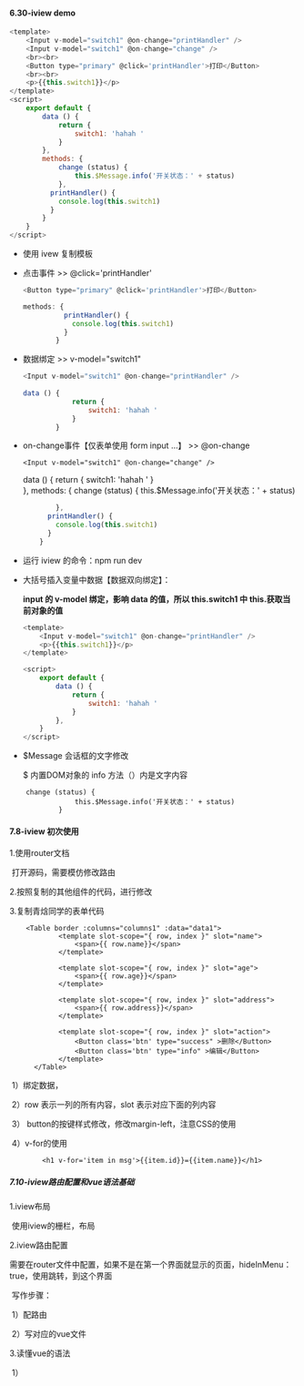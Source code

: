 #### 6.30-iview demo

```js
<template>
    <Input v-model="switch1" @on-change="printHandler" />
    <Input v-model="switch1" @on-change="change" />
    <br><br>
    <Button type="primary" @click='printHandler'>打印</Button>
    <br><br>
    <p>{{this.switch1}}</p>
</template>
<script>
    export default {
        data () {
            return {
                switch1: 'hahah '
            }  
        },
        methods: {
            change (status) {
                this.$Message.info('开关状态：' + status)
            },
          printHandler() {
            console.log(this.switch1)
          }
        }
    }
</script>
```

* 使用 ivew 复制模板

* 点击事件 >> @click='printHandler'

  ```js
  <Button type="primary" @click='printHandler'>打印</Button>
  
  methods: {
            printHandler() {
              console.log(this.switch1)
            }
          }
  ```

  

* 数据绑定 >> v-model="switch1"

  ```js
  <Input v-model="switch1" @on-change="printHandler" />
      
  data () {
              return {
                  switch1: 'hahah '
              }  
          }
  ```

* on-change事件【仅表单使用 form input ...】 >>  @on-change

  ```
  <Input v-model="switch1" @on-change="change" />
  ```

  data () {
              return {
                  switch1: 'hahah '
              }  
          },
          methods: {
              change (status) {
                  this.$Message.info('开关状态：' + status)

  ```js
          },
        printHandler() {
          console.log(this.switch1)
        }
      }
  ```

* 运行 iview 的命令：npm run dev

* 大括号插入变量中数据【数据双向绑定】：

  **input 的 v-model 绑定，影响 data 的值，所以 this.switch1 中 this.获取当前对象的值**

  ```js
  <template>
      <Input v-model="switch1" @on-change="printHandler" />
      <p>{{this.switch1}}</p>
  </template>
  
  <script>
      export default {
          data () {
              return {
                  switch1: 'hahah '
              }  
          },
      }
  </script>
  ```

* $Message 会话框的文字修改

  $ 内置DOM对象的 info 方法（）内是文字内容

```vue
	change (status) {
                this.$Message.info('开关状态：' + status)
            }
```

#### 7.8-iview 初次使用

1.使用router文档

​	打开源码，需要模仿修改路由

2.按照复制的其他组件的代码，进行修改

3.复制青焓同学的表单代码

``` vue
	<Table border :columns="columns1" :data="data1">
            <template slot-scope="{ row, index }" slot="name">
                <span>{{ row.name}}</span>
            </template>

            <template slot-scope="{ row, index }" slot="age">
                <span>{{ row.age}}</span>
            </template>

            <template slot-scope="{ row, index }" slot="address">
                <span>{{ row.address}}</span>
            </template>

            <template slot-scope="{ row, index }" slot="action">
                <Button class='btn' type="success" >删除</Button>
                <Button class='btn' type="info" >编辑</Button>
            </template>
      </Table>
```

​	1）绑定数据，

​	2）row 表示一列的所有内容，slot 表示对应下面的列内容

​	3） button的按键样式修改，修改margin-left，注意CSS的使用

​	4）v-for的使用

``` vue
		<h1 v-for='item in msg'>{{item.id}}={{item.name}}</h1>
```

##### 7.10-iview路由配置和vue语法基础

1.iview布局

​	使用iview的栅栏，布局

2.iview路由配置

​	需要在router文件中配置，如果不是在第一个界面就显示的页面，hideInMenu：true，使用跳转，到这个界面

​	写作步骤：

​		1）配路由

​		2）写对应的vue文件

3.读懂vue的语法

​	1）